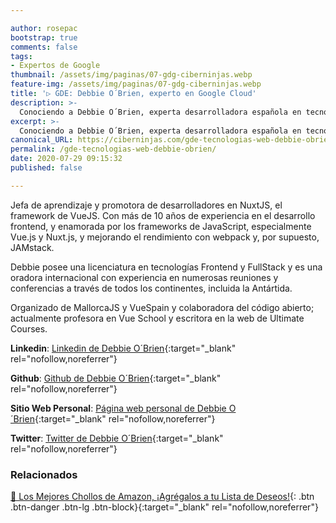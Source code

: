 ```yaml
---

author: rosepac
bootstrap: true
comments: false
tags:
- Expertos de Google
thumbnail: /assets/img/paginas/07-gdg-ciberninjas.webp
feature-img: /assets/img/paginas/07-gdg-ciberninjas.webp
title: '▷ GDE: Debbie O´Brien, experto en Google Cloud'
description: >-
  Conociendo a Debbie O´Brien, experta desarrolladora española en tecnologías web incluida en el programa de Expertos de Desarrolladores de Google 2020.
excerpt: >-
  Conociendo a Debbie O´Brien, experta desarrolladora española en tecnologías web incluida en el programa de Expertos de Desarrolladores de Google 2020.
canonical_URL: https://ciberninjas.com/gde-tecnologias-web-debbie-obrien/
permalink: /gde-tecnologias-web-debbie-obrien/
date: 2020-07-29 09:15:32
published: false

---
```


Jefa de aprendizaje y promotora de desarrolladores en NuxtJS, el framework de VueJS. Con más de 10 años de experiencia en el desarrollo frontend, y enamorada por los frameworks de JavaScript, especialmente Vue.js y Nuxt.js, y mejorando el rendimiento con webpack y, por supuesto, JAMstack.

Debbie posee una licenciatura en tecnologías Frontend y FullStack y es una oradora internacional con experiencia en numerosas reuniones y conferencias a través de todos los continentes, incluida la Antártida.

Organizado de MallorcaJS y VueSpain y colaboradora del código abierto; actualmente profesora en Vue School y escritora en la web de Ultimate Courses.

**Linkedin**: [Linkedin de Debbie O´Brien](https://www.linkedin.com/in/debbie-o-brien-1a199975/){:target="_blank" rel="nofollow,noreferrer"}

**Github**: [Github de Debbie O´Brien](https://www.github.com/debs-obrien){:target="_blank" rel="nofollow,noreferrer"}

**Sitio Web Personal**: [Página web personal de Debbie O´Brien](https://debbie.codes/){:target="_blank" rel="nofollow,noreferrer"}

**Twitter**: [Twitter de Debbie O´Brien](https://www.twitter.com/debs_obrien){:target="_blank" rel="nofollow,noreferrer"}
<!-- https://developers.google.com/community/experts/directory/profile/profile-carlos_sanchez -->

### **Relacionados** <!-- omit in toc -->

[🛒 Los Mejores Chollos de Amazon, ¡Agrégalos a tu Lista de Deseos!](/amazon/ "Los Mejores Chollos de Amazon, Ofertas Flash, Black Monday y Amazon Prime Day"){: .btn .btn-danger .btn-lg .btn-block}{:target="_blank" rel="nofollow,noreferrer"}